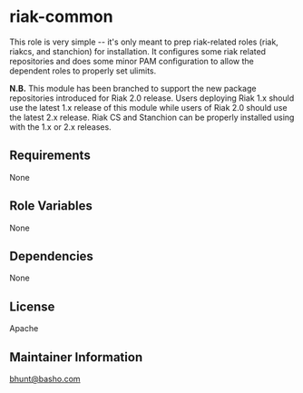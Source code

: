 riak-common
===========

This role is very simple -- it's only meant to prep riak-related roles (riak, riakcs, and stanchion) for installation.  It configures some riak related repositories and does some minor PAM configuration to allow the dependent roles to properly set ulimits.

**N.B.** This module has been branched to support the new package repositories introduced for Riak 2.0 release.  Users deploying Riak 1.x should use the latest 1.x release of this module while users of Riak 2.0 should use the latest 2.x release.  Riak CS and Stanchion can be properly installed using with the 1.x or 2.x releases.

Requirements
------------

None

Role Variables
--------------

None

Dependencies
------------

None

License
-------

Apache

Maintainer Information
------------------

bhunt@basho.com

